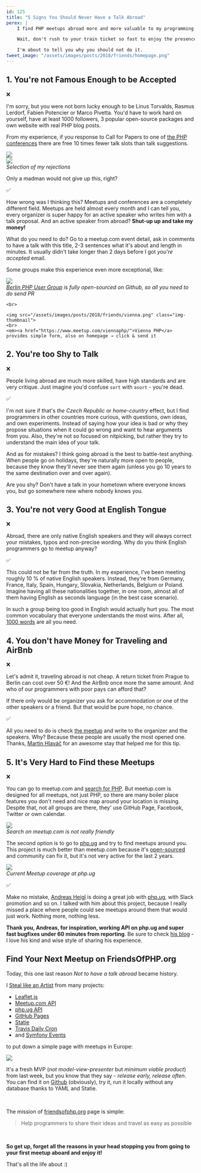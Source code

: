 ```yaml
---
id: 125
title: "5 Signs You Should Never Have a Talk Abroad"
perex: |
    I find PHP meetups abroad more and more valuable to my programming life. They're the best place to diverse my skills and knowledge without eating dump and self-proclaiming Twitter feeds.

    Wait, don't rush to your train ticket so fast to enjoy the presence of great developers, interesting topic, surprisingly open-minded people and tasty beer afterward.

    I'm about to tell you why you should not do it.
tweet_image: "/assets/images/posts/2018/friends/homepage.png"
---
```


## 1. You're not Famous Enough to be Accepted

❌

I'm sorry, but you were not born lucky enough to be Linus Torvalds, Rasmus Lerdorf, Fabien Potencier or Marco Pivetta. You'd have to work hard on yourself, have at least 1000 followers, 3 popular open-source packages and own website with real PHP blog posts.

From my experience, if you response to Call for Papers to one of [the PHP conferences](http://php.net/conferences/index.php) there are free 10 times fewer talk slots than talk suggestions.

<div class="text-center mb-4">
    <img src="/assets/images/posts/2018/friends/ou.png" class="img-thumbnail">
    <br>
    <img src="/assets/images/posts/2018/friends/ou2.png" class="img-thumbnail">
    <br>
    <em>Selection of my rejections</em>
</div>

Only a madman would not give up this, right?

✅

How wrong was I thinking this? Meetups and conferences are a completely different field. Meetups are held almost every month and I can tell you, every organizer is super happy for an active speaker who writes him with a talk proposal. And an active speaker from abroad? **Shut-up up and take my money!**

What do you need to do? Go to a meetup.com event detail, ask in comments to have a talk with this title, 2-3 sentences what it's about and length in minutes. It usually didn't take longer than 2 days before I got *you're accepted* email.

Some groups make this experience even more exceptional, like:

<div class="text-center">
    <img src="/assets/images/posts/2018/friends/berlin.png" class="img-thumbnail">
    <br>
    <em><a href="http://www.bephpug.de/">Berlin PHP User Group</a> is fully open-sourced on Github, so all you need to do send PR</em>

    <br>

    <img src="/assets/images/posts/2018/friends/vienna.png" class="img-thumbnail">
    <br>
    <em><a href="https://www.meetup.com/viennaphp/">Vienna PHP</a> provides simple form, also on homepage → click & send it
</div>


## 2. You're too Shy to Talk

❌

People living abroad are much more skilled, have high standards and are very critique. Just imagine you'd confuse `sort` with `asort` - you're dead.

✅

I'm not sure if that's *the Czech Republic* or *home-country* effect, but I find programmers in other countries more curious, with questions, own ideas, and own experiments. Instead of saying how your idea is bad or why they propose situations when it could go wrong and want to hear arguments from you. Also, they're not so focused on nitpicking, but rather they try to understand the main idea of your talk.

And as for mistakes? I think going abroad is the best to battle-test anything. When people go on holidays, they're naturally more open to people, because they know they'll never see them again (unless you go 10 years to the same destination over and over again).

Are you shy? Don't have a talk in your hometown where everyone knows you, but go somewhere new where nobody knows you.

## 3. You're not very Good at English Tongue

❌

Abroad, there are only native English speakers and they will always correct your mistakes, typos and non-precise wording. Why do you think English programmers go to meetup anyway?

✅

This could not be far from the truth. In my experience, I've been meeting roughly 10 % of native English speakers. Instead, they're from Germany, France, Italy, Spain, Hungary, Slovakia, Netherlands, Belgium or Poland. Imagine having all these nationalities together, in one room, almost all of them having English as seconds language (in the best case scenario).

In such a group being too good in English would actually hurt you. The most common vocabulary that everyone understands the most wins.
After all, [1000 words](https://xkcd.com/simplewriter) are all you need.

## 4. You don't have Money for Traveling and AirBnb

❌

Let's admit it, traveling abroad is not cheap. A return ticket from Prague to Berlin can cost over 50 €! And the AirBnb once more the same amount. And who of our programmers with poor pays can afford that?

If there only would be organizer you ask for accommodation or one of the other speakers or a friend. But that would be pure hope, no chance.

✅

All you need to do is check [the meetup](https://www.meetup.com/sfugberlin/events) and write to the organizer and the speakers. Why? Because these people are usually the most opened one. Thanks, [Martin Hlaváč](http://mhlavac.net) for an awesome stay that helped me for this tip.

## 5. It's Very Hard to Find these Meetups

❌

You can go to meetup.com and [search for PHP](https://www.meetup.com/find/events/?allMeetups=false&keywords=php). But meetup.com is designed for all meetups, not just PHP, so there are many boiler place features you don't need and nice map around your location is missing. Despite that, not all groups are there, they' use GitHub Page, Facebook, Twitter or own calendar.


<div class="text-center mb-4">
    <img src="/assets/images/posts/2018/friends/meetupcom.png" class="img-thumbnail">
    <br>
    <em>Search on meetup.com is not really friendly</em>
</div>

The second option is to go to [php.ug](http://php.ug) and try to find meetups around you. This project is much better than meetup.com because it's [open-sourced](https://github.com/php-ug/php.ug) and community can fix it, but it's not very active for the last 2 years.

<div class="text-center">
    <img src="/assets/images/posts/2018/friends/phpug.png" class="img-thumbnail">
    <br>
    <em>Current Meetup coverage at php.ug</em>
</div>

✅

Make no mistake, [Andreas Heigl](https://github.com/heiglandreas) is doing a great job with [php.ug](http://php.ug), with Slack promotion and so on. I talked with him about this project, because I really missed a place where people could see meetups around them that would just work. Nothing more, nothing less.

**Thank you, Andreas, for inspiration, working API on php.ug and super fast bugfixes under 60 minutes from reporting**. Be sure to check [his blog](http://andreas.heigl.org) - I love his kind and wise style of sharing his experience.

## Find Your Next Meetup on FriendsOfPHP.org

Today, this one last reason *Not to have a talk abroad* became history.

I [Steal like an Artist](/blog/2017/09/25/3-non-it-books-that-help-you-to-become-better-programmer/#steal-like-and-artist-by-austing-kleon) from many projects:

- [Leaflet.js](https://leafletjs.com)
- [Meetup.com API](https://www.meetup.com/meetup_api)
- [php.ug API](https://php-ug.github.io/php.ug/api)
- [GitHub Pages](https://pages.github.com)
- [Statie](https://www.statie.org)
- [Travis Daily Cron](https://docs.travis-ci.com/user/cron-jobs)
- and [Symfony Events](https://symfony.com/events)

to put down a simple page with meetups in Europe:

<a href="https://friendsofphp.org/">
    <img src="/assets/images/posts/2018/friends/homepage.png" class="img-thumbnail">
</a>

It's a fresh MVP (*not model-view-presenter* but *minimum viable product*) from last week, but you know that they say - *release early, release often*. You can find it on [Github](https://github.com/tomasvotruba/friendsofphp.org) (obviously), try it, run it locally without any database thanks to YAML and Statie.

<br>

The mission of [friendsofphp.org](https://friendsofphp.org) page is simple:

<blockquote class="blockquote text-center">
    Help programmers to share their ideas and travel as easy as possible
</blockquote>

<br>

**So get up, forget all the reasons in your head stopping you from going to your first meetup aboard and enjoy it!**

That's all the life about :)
